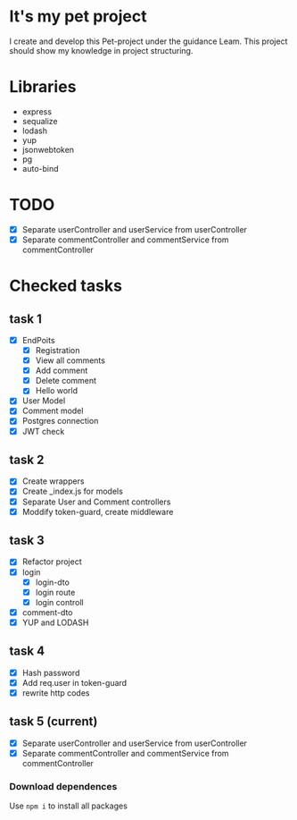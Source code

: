 ﻿# It's my pet project
I create and develop this Pet-project under the guidance Leam.
This project should show my knowledge in project structuring.

# Libraries
- express
- sequalize
- lodash
- yup
- jsonwebtoken
- pg
- auto-bind

# TODO
- [x] Separate userController and userService from userController
- [x] Separate commentController and commentService from commentController

# Checked tasks
## task 1
- [x] EndPoits
    - [x] Registration
    - [x] View all comments
    - [x] Add comment
    - [x] Delete comment
    - [x] Hello world
- [x] User Model
- [x] Comment model
- [x] Postgres connection
- [x] JWT check

## task 2
- [x] Create wrappers
- [x] Create _index.js for models
- [x] Separate User and Comment controllers
- [x] Moddify token-guard, create middleware

## task 3
- [x] Refactor project
- [x] login
    - [x] login-dto
    - [x] login route
    - [x] login controll
- [x] comment-dto
- [x] YUP and LODASH

## task 4 
- [x] Hash password
- [x] Add req.user in token-guard
- [x] rewrite http codes

## task 5 (current)
- [x] Separate userController and userService from userController
- [x] Separate commentController and commentService from commentController

### Download dependences
Use ```npm i``` to install all packages